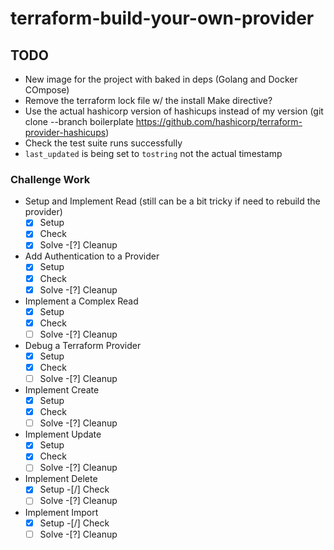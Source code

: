 # terraform-build-your-own-provider

## TODO

- New image for the project with baked in deps (Golang and Docker COmpose)
- Remove the terraform lock file w/ the install Make directive?
- Use the actual hashicorp version of hashicups instead of my version (git clone --branch boilerplate https://github.com/hashicorp/terraform-provider-hashicups)
- Check the test suite runs successfully
- `last_updated` is being set to `tostring` not the actual timestamp

### Challenge Work

- Setup and Implement Read (still can be a bit tricky if need to rebuild the provider)
    -[x] Setup
    -[x] Check
    -[x] Solve
    -[?] Cleanup
- Add Authentication to a Provider
    -[x] Setup
    -[x] Check
    -[x] Solve
    -[?] Cleanup
- Implement a Complex Read
    -[x] Setup
    -[x] Check
    -[ ] Solve
    -[?] Cleanup
- Debug a Terraform Provider
    -[x] Setup
    -[x] Check
    -[ ] Solve
    -[?] Cleanup
- Implement Create
    -[x] Setup
    -[x] Check
    -[ ] Solve
    -[?] Cleanup
- Implement Update
    -[x] Setup
    -[x] Check
    -[ ] Solve
    -[?] Cleanup
- Implement Delete
    -[x] Setup
    -[/] Check
    -[ ] Solve
    -[?] Cleanup
- Implement Import
    -[x] Setup
    -[/] Check
    -[ ] Solve
    -[?] Cleanup
